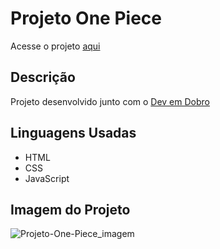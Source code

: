 # Projeto One Piece
Acesse o projeto [aqui](https://rennan-s-smaniotto.github.io/projeto-one-piece/)

## Descrição
Projeto desenvolvido junto com o [Dev em Dobro](https://www.youtube.com/c/DevemDobro)

## Linguagens Usadas
* HTML
* CSS
* JavaScript

## Imagem do Projeto
![Projeto-One-Piece_imagem](https://github.com/Rennan-S-Smaniotto/projeto-one-piece/assets/145367848/3cac1bac-53e9-4415-97af-5b63c9026892)
